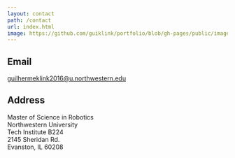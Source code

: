 ```yaml
---
layout: contact
path: /contact
url: index.html
image: https://github.com/guiklink/portfolio/blob/gh-pages/public/images/nu-tech-building.jpg?raw=true
---
```


## Email
guilhermeklink2016@u.northwestern.edu

## Address
Master of Science in Robotics  
Northwestern University  
Tech Institute B224  
2145 Sheridan Rd.  
Evanston, IL 60208  

